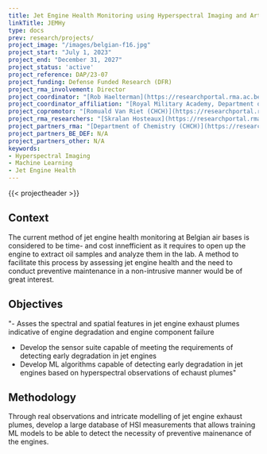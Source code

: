 ```yaml
---
title: Jet Engine Health Monitoring using Hyperspectral Imaging and Artificial Intelligence
linkTitle: JEMHy
type: docs
prev: research/projects/
project_image: "/images/belgian-f16.jpg"
project_start: "July 1, 2023"
project_end: "December 31, 2027"
project_status: 'active'
project_reference: DAP/23-07
project_funding: Defense Funded Research (DFR)
project_rma_involvement: Director
project_coordinator: "[Rob Haelterman](https://researchportal.rma.ac.be/en/persons/robby-haelterman)"
project_coordinator_affiliation: "[Royal Military Academy, Department of Mathematics (MWMW)](https://researchportal.rma.ac.be/en/organisations/mathematics)"
project_copromotor: "[Romuald Van Riet (CHCH)](https://researchportal.rma.ac.be/en/persons/romuald-van-riet)"
project_rma_researchers: "[Skralan Hosteaux](https://researchportal.rma.ac.be/en/persons/skralan-hosteaux)"
project_partners_rma: "[Department of Chemistry (CHCH)](https://researchportal.rma.ac.be/en/organisations/chemistry)"
project_partners_BE_DEF: N/A 
project_partners_other: N/A 
keywords:
- Hyperspectral Imaging
- Machine Learning
- Jet Engine Health
---
```


{{< projectheader >}}

## Context
The current method of jet engine health monitoring at Belgian air bases is considered to be time- and cost innefficient as it requires to open up the engine to extract oil samples and analyze them in the lab. A method to facilitate this process by assessing jet engine health and the need to conduct preventive maintenance in a non-intrusive manner would be of great interest. 

## Objectives
"- Asses the spectral and spatial features in jet engine exhaust plumes indicative of engine degradation and engine component failure
- Develop the sensor suite capable of meeting the requirements of detecting early degradation in jet engines
- Develop ML algorithms capable of detecting early degradation in jet engines based on hyperspectral observations of echaust plumes"

## Methodology
Through real observations and intricate modelling of jet engine exhaust plumes, develop a large database of HSI measurements that allows training ML models to be able to detect the necessity of preventive mainenance of the engines. 